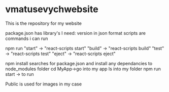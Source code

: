 # vmatusevychwebsite
This is the repository for my website

package.json has library's I need: version in json format 
scripts are commands i can run

npm run "start" -> "react-scripts start"
        "build" -> "react-scripts build"
        "test"  -> "react-scripts test"
        "eject" -> "react-scripts eject"

npm install searches for package.json and install any dependancies to node_modules folder
cd MyApp->go into my app
ls into my folder
npm run start -> to run 

Public is used for images in my case



